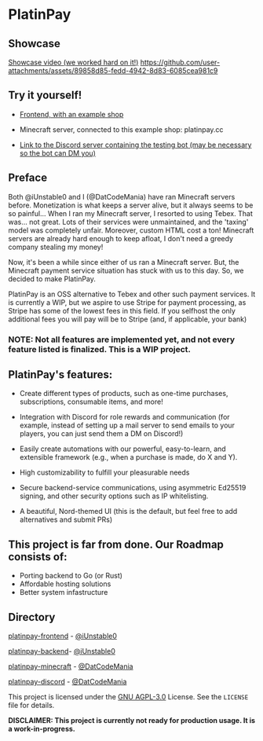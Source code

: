 # PlatinPay

## Showcase
[Showcase video (we worked hard on it!)](../platinpay-showcase.mp4)
https://github.com/user-attachments/assets/89858d85-fedd-4942-8d83-6085cea981c9

## Try it yourself!
- [Frontend, with an example shop](https://platinpay.cc/store/main)

- Minecraft server, connected to this example shop: platinpay.cc

- [Link to the Discord server containing the testing bot (may be necessary so the bot can DM you)](https://discord.gg/javgnZTmGs)

## Preface

Both @iUnstable0 and I (@DatCodeMania) have ran Minecraft servers before. Monetization is what keeps a server alive, but
it always seems to be so painful... When I ran my Minecraft server, I resorted to using Tebex. That was... not great.
Lots of their services were unmaintained, and the 'taxing' model was completely unfair. Moreover, custom HTML cost a
ton! Minecraft servers are already hard enough to keep afloat, I don't need a greedy company stealing my money!

Now, it's been a while since either of us ran a Minecraft server. But, the Minecraft payment service situation has stuck
with us to this day. So, we decided to make PlatinPay.

PlatinPay is an OSS alternative to Tebex and other such payment services. It is currently a WIP, but we aspire to use
Stripe for payment processing, as Stripe has some of the lowest fees in this field. If you selfhost the only additional
fees you will pay will be to Stripe (and, if applicable, your bank)

### NOTE: Not all features are implemented yet, and not every feature listed is finalized. This is a WIP project.

## PlatinPay's features:

- Create different types of products, such as one-time purchases, subscriptions, consumable items, and more!
- Integration with Discord for role rewards and communication  (for example, instead of setting up a mail server to send emails to your players, you can just send them a DM on Discord!)
- Easily create automations with our powerful, easy-to-learn, and extensible framework (e.g., when a purchase is made,
  do X and Y).

- High customizability to fulfill your pleasurable needs
- Secure backend-service communications, using asymmetric Ed25519 signing, and other security options such as IP whitelisting.
- A beautiful, Nord-themed UI (this is the default, but feel free to add alternatives and submit PRs)

## This project is far from done. Our Roadmap consists of:

- Porting backend to Go (or Rust)
- Affordable hosting solutions
- Better system infastructure

## Directory
[platinpay-frontend](https://github.com/PlatinPay/platinpay-frontend) - [@iUnstable0](https://github.com/iUnstable0)

[platinpay-backend](https://github.com/PlatinPay/platinpay-backend)- [@iUnstable0](https://github.com/iUnstable0)

[platinpay-minecraft](https://github.com/PlatinPay/platinpay-minecraft) - [@DatCodeMania](https://github.com/DatCodeMania)

[platinpay-discord](https://github.com/PlatinPay/platinpay-discord) - [@DatCodeMania](https://github.com/DatCodeMania)

This project is licensed under the [GNU AGPL-3.0](../LICENSE) License. See the `LICENSE` file for details.

**DISCLAIMER: This project is currently not ready for production usage. It is a work-in-progress.**
